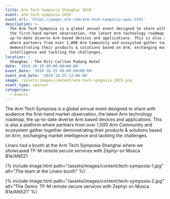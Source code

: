 ```yaml
---
title: Arm Tech Symposia Shanghai 2019
event: arm-tech-symposia-2019
event_url: 'https://pages.arm.com/arm-tech-symposia-apac.html'
description: >-
  The Arm Tech Symposia is a global annual event designed to share with audience
  the first-hand market observation, the latest Arm technology roadmap, the
  up-to-date diverse Arm based devices and applications. This is also a platform
  where partners from over 1,000 Arm Community and ecosystem gather together
  demonstrating their products & solutions based on Arm, exchanging market
  intelligence and tackling the challenges.
location: |
  Shanghai - The Ritz Carlton Pudong Hotel
date: '2019-10-18 09:00:00+00:00'
event_date: '2019-10-25 09:00:00+00:00'
event_end_date: '2019-10-25 12:00:00'
image: /assets/images/content/arm-tech-symposia-2019.png
event_type: sponsor
categories:
  - Events
---
```

The Arm Tech Symposia is a global annual event designed to share with audience
the first-hand market observation, the latest Arm technology roadmap, the
up-to-date diverse Arm based devices and applications. This is also a platform
where partners from over 1,000 Arm Community and ecosystem gather together
demonstrating their products & solutions based on Arm, exchanging market
intelligence and tackling the challenges.

Linaro had a booth at the Arm Tech Symposia Shanghai where we showcased TF-M remote secure services with Zephyr on Musca B1e/AN521.

{% include image.html path="/assets/images/content/tech-symposia-1.jpg" alt="The team at the Linaro booth" %}

{% include image.html path="/assets/images/content/tech-symposia-2.jpg" alt="The Demo: TF-M remote secure services with Zephyr on Musca B1e/AN521" %}
